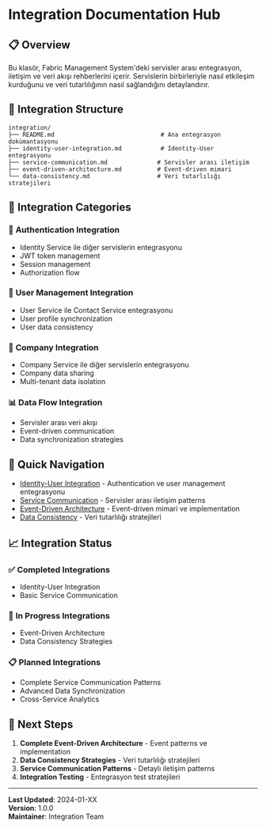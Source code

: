 # Integration Documentation Hub

## 📋 Overview

Bu klasör, Fabric Management System'deki servisler arası entegrasyon, iletişim ve veri akışı rehberlerini içerir. Servislerin birbirleriyle nasıl etkileşim kurduğunu ve veri tutarlılığının nasıl sağlandığını detaylandırır.

## 🔗 Integration Structure

```
integration/
├── README.md                              # Ana entegrasyon dokümantasyonu
├── identity-user-integration.md           # Identity-User entegrasyonu
├── service-communication.md              # Servisler arası iletişim
├── event-driven-architecture.md          # Event-driven mimari
└── data-consistency.md                   # Veri tutarlılığı stratejileri
```

## 🎯 Integration Categories

### 🔐 **Authentication Integration**

- Identity Service ile diğer servislerin entegrasyonu
- JWT token management
- Session management
- Authorization flow

### 👥 **User Management Integration**

- User Service ile Contact Service entegrasyonu
- User profile synchronization
- User data consistency

### 🏢 **Company Integration**

- Company Service ile diğer servislerin entegrasyonu
- Company data sharing
- Multi-tenant data isolation

### 📊 **Data Flow Integration**

- Servisler arası veri akışı
- Event-driven communication
- Data synchronization strategies

## 🚀 Quick Navigation

- [Identity-User Integration](identity-user-integration.md) - Authentication ve user management entegrasyonu
- [Service Communication](service-communication.md) - Servisler arası iletişim patterns
- [Event-Driven Architecture](event-driven-architecture.md) - Event-driven mimari ve implementation
- [Data Consistency](data-consistency.md) - Veri tutarlılığı stratejileri

## 📈 Integration Status

### ✅ **Completed Integrations**

- Identity-User Integration
- Basic Service Communication

### 🚧 **In Progress Integrations**

- Event-Driven Architecture
- Data Consistency Strategies

### 📋 **Planned Integrations**

- Complete Service Communication Patterns
- Advanced Data Synchronization
- Cross-Service Analytics

## 🎯 Next Steps

1. **Complete Event-Driven Architecture** - Event patterns ve implementation
2. **Data Consistency Strategies** - Veri tutarlılığı stratejileri
3. **Service Communication Patterns** - Detaylı iletişim patterns
4. **Integration Testing** - Entegrasyon test stratejileri

---

**Last Updated**: 2024-01-XX  
**Version**: 1.0.0  
**Maintainer**: Integration Team
